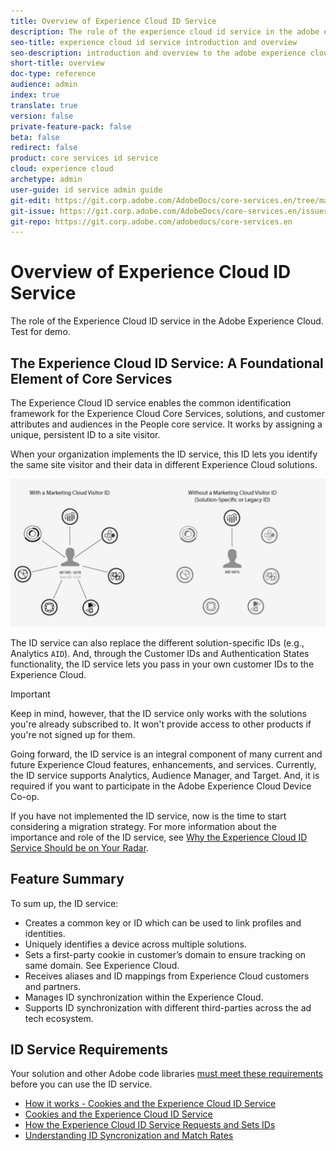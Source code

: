 ```yaml
---
title: Overview of Experience Cloud ID Service
description: The role of the experience cloud id service in the adobe experience cloud.
seo-title: experience cloud id service introduction and overview
seo-description: introduction and overview to the adobe experience cloud id service.
short-title: overview
doc-type: reference
audience: admin
index: true
translate: true
version: false
private-feature-pack: false
beta: false
redirect: false
product: core services id service
cloud: experience cloud
archetype: admin
user-guide: id service admin guide
git-edit: https://git.corp.adobe.com/AdobeDocs/core-services.en/tree/master/help/id-service/overview.md
git-issue: https://git.corp.adobe.com/AdobeDocs/core-services.en/issues/new
git-repo: https://git.corp.adobe.com/adobedocs/core-services.en
---
```

<!--Meta Data Values

**Required Meta for search optimization and page data**

title: free text string

description: free text string

seo-title: free text string

seo-description: free text string

**Optional Meta for extended capabilities**

audience:
all (default), admin, developer, end-user
 
index: true (default), false
 
translate:
true (default), false
 
doc-type:
reference (default), tutorials

version:
false (default), Classic, Standard, 6.5, 6.4, 6.3, 6.2
 
private-feature-pack:
false (default), true
 
beta:
false (default), true
 
redirect:
false (default), pathname
-->

# Overview of Experience Cloud ID Service
The role of the Experience Cloud ID service in the Adobe Experience Cloud. Test for demo.

## The Experience Cloud ID Service: A Foundational Element of Core Services
The Experience Cloud ID service enables the common identification framework for the Experience Cloud Core Services, solutions, and customer attributes and audiences in the People core service. It works by assigning a unique, persistent ID to a site visitor.

When your organization implements the ID service, this ID lets you identify the same site visitor and their data in different Experience Cloud solutions.

![Identifying a site visitor with the Experience Cloud ID Service](assets/with-without-id-service.png)

The ID service can also replace the different solution-specific IDs (e.g., Analytics `AID`). And, through the Customer IDs and Authentication States functionality, the ID service lets you pass in your own customer IDs to the Experience Cloud.

>[!IMPORTANT]
>Keep in mind, however, that the ID service only works with the solutions you're already subscribed to. It won't provide access to other products if you're not signed up for them.

Going forward, the ID service is an integral component of many current and future Experience Cloud features, enhancements, and services. Currently, the ID service supports Analytics, Audience Manager, and Target. And, it is required if you want to participate in the Adobe Experience Cloud Device Co-op.

If you have not implemented the ID service, now is the time to start considering a migration strategy. For more information about the importance and role of the ID service, see [Why the Experience Cloud ID Service Should be on Your Radar](http://blogs.adobe.com/digitalmarketing/analytics/why-new-adobe-marketing-cloud-id-service-should-be-on-your-radar/).

## Feature Summary
To sum up, the ID service:

+ Creates a common key or ID which can be used to link profiles and identities.
+ Uniquely identifies a device across multiple solutions.
+ Sets a first-party cookie in customer’s domain to ensure tracking on same domain. See Experience Cloud.
+ Receives aliases and ID mappings from Experience Cloud customers and partners.
+ Manages ID synchronization within the Experience Cloud.
+ Supports ID synchronization with different third-parties across the ad tech ecosystem.

## ID Service Requirements
Your solution and other Adobe code libraries [must meet these requirements](reference/reference-requirements.md) before you can use the ID service.

+ [How it works - Cookies and the Experience Cloud ID Service](getting-started/getting-started-cookies-id-service.md)
+ [Cookies and the Experience Cloud ID Service](getting-started/getting-started-cookies.md)
+ [How the Experience Cloud ID Service Requests and Sets IDs](getting-started/getting-started-id-request.md)
+ [Understanding ID Syncronization and Match Rates](getting-started/getting-started-match-rates.md)
